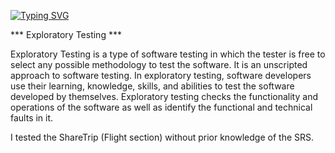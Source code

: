 <a href="https://git.io/typing-svg"><img src="https://readme-typing-svg.demolab.com?font=Merriweather&pause=1000&color=15A7F7&center=true&vCenter=true&random=false&width=435&lines=Feature+Explore+of+ShareTrip(Flight)" alt="Typing SVG" /></a>

<div dir="auto">
  *** Exploratory Testing ***
  <p>
    Exploratory Testing is a type of software testing in which the tester is free to select any possible methodology to test the software. It is an unscripted approach to software testing. In exploratory testing, software developers use their learning, knowledge, skills, and abilities to test the software developed by themselves. Exploratory testing checks the functionality and operations of the software as well as identify the functional and technical faults in it. 
  </p>

  <p dir="auto">
   I tested the ShareTrip (Flight section) without prior knowledge of the SRS.
  </p>
</div>
